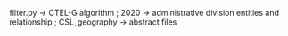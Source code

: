 filter.py  -> CTEL-G algorithm   ;   2020       -> administrative division entities and relationship   ;    CSL_geography        -> abstract files
